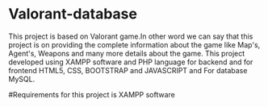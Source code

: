 # Valorant-database
This project is based on Valorant game.In other word we can say that this project is on providing the complete information about the game like Map's, Agent's, Weapons and many more details about the game. 
This project developed using XAMPP software and PHP language for backend and for frontend HTML5, CSS, BOOTSTRAP and JAVASCRIPT and For database MySQL.


#Requirements for this project is 
XAMPP software
